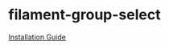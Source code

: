 # filament-group-select

[Installation Guide](https://codewithdiki.com/packages/filament-group-select?utm_source=Github)
